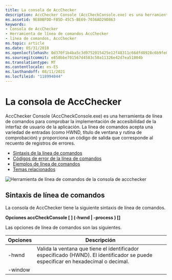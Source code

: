 ```yaml
---
title: La consola de AccChecker
description: AccChecker Console (AccCheckConsole.exe) es una herramienta de línea de comandos para comprobar la implementación de accesibilidad de la interfaz de usuario de la aplicación.
ms.assetid: 9E80BFDD-FB5D-45C5-BE69-7036AD29D863
keywords:
- Consola de AccChecker
- Herramienta de línea de comandos AccChecker
- línea de comandos, AccChecker
ms.topic: article
ms.date: 05/31/2018
ms.openlocfilehash: 0d370f1b4ba5c3d9752015425e12f48311c66dfd8928c6b9fe0f011c48ee6c8d
ms.sourcegitcommit: e858bbe701567d4583c50a11326e42d7ea51804b
ms.translationtype: MT
ms.contentlocale: es-ES
ms.lasthandoff: 08/11/2021
ms.locfileid: "118994044"
---
```

# <a name="the-accchecker-console"></a>La consola de AccChecker

AccChecker Console (AccCheckConsole.exe) es una herramienta de línea de comandos para comprobar la implementación de accesibilidad de la interfaz de usuario de la aplicación. La línea de comandos acepta una variedad de entradas (como HWND, título de ventana y rutina de comprobación) y proporciona un código de salida que corresponde al recuento de registros de errores.

-   [Sintaxis de la línea de comandos](#command-line-syntax)
-   [Códigos de error de la línea de comandos](#command-line-error-codes)
-   [Ejemplos de línea de comandos](#command-line-examples)
-   [Temas relacionados](#related-topics)

![Herramienta de línea de comandos de la consola de accchecker](images/accchecker-console.png)

## <a name="command-line-syntax"></a>Sintaxis de línea de comandos

La consola de AccChecker tiene la siguiente sintaxis de línea de comandos.

**Opciones accCheckConsole \[ \] (-hwnd <hwnd> \| -process <name> ) \[<dlls>\]**

Las opciones de línea de comandos son las siguientes.



| Opciones                                                                                                                                                         | Descripción                                                                                                                  |
|-----------------------------------------------------------------------------------------------------------------------------------------------------------------|------------------------------------------------------------------------------------------------------------------------------|
| <span id="-hwnd__hwnd_"></span><span id="-HWND__HWND_"></span>-hwnd <hwnd><br/>                                                                     | Valida la ventana que tiene el identificador especificado (HWND). El identificador se puede especificar en hexadecimal o decimal.<br/> |
| <span id="-window__title_"></span><span id="-WINDOW__TITLE_"></span>-window <title><br/>                                                            | Valida la ventana que tiene el título especificado.<br/>                                                                |
| <span id="__________________-process__name_"></span><span id="__________________-PROCESS__NAME_"></span> -process <name><br/>                       | Valida la ventana principal del proceso que tiene el nombre especificado.<br/>                                             |
| <span id="____________________________-list"></span><span id="____________________________-LIST"></span> -list<br/>                                       | Enumera todas las rutinas de comprobación disponibles.<br/>                                                                 |
| <span id="__________________-enable__name_"></span><span id="__________________-ENABLE__NAME_"></span> -enable <name><br/>                          | Ejecuta la rutina de comprobación especificada. Esta opción se puede especificar más de una vez.<br/>                             |
| <span id="_____________________________-disable__name_"></span><span id="_____________________________-DISABLE__NAME_"></span> -disable <name><br/> | Ejecuta todos menos la rutina de comprobación especificada. Esta opción se puede especificar más de una vez.<br/>                     |
| <span id="___________-log__info_warn_err_"></span><span id="___________-LOG__INFO_WARN_ERR_"></span> -log (info \| warn \| err)<br/>                          | La clasificación de eventos más baja que se registrará.<br/>                                                                      |
| <span id="__________________-logfile__file_"></span><span id="__________________-LOGFILE__FILE_"></span> -logfile <file><br/>                       | Escriba la salida en el archivo de registro especificado. Esta opción se puede especificar más de una vez.<br/>                          |
| <span id="-suppress__file_"></span><span id="-SUPPRESS__FILE_"></span>-suppress <file><br/>                                                         | Use el archivo XML especificado para suprimir errores. <br/>                                                                   |
| <span id="-quiet"></span><span id="-QUIET"></span>-quiet<br/>                                                                                             | No escriba la salida del registro en stdout.<br/>                                                                            |
| <span id="-help__________________________________"></span><span id="-HELP__________________________________"></span>-help <br/>                           | Muestra ayuda rápida. <br/>                                                                                             |



 

## <a name="command-line-error-codes"></a>Códigos de error de la línea de comandos

A continuación se encuentran los códigos de error devueltos desde AccCheckConsole cuando se usa "echo %errorlevel%"



| Código de error                       | Descripción                                 |
|----------------------------------|---------------------------------------------|
| <span id="0"></span>0<br/> | Sin errores ni advertencias.<br/>       |
| <span id="1"></span>1<br/> | Se solicitó la instrucción Usages. <br/> |
| <span id="2"></span>2<br/> | Errores y ninguna advertencia.<br/>          |
| <span id="3"></span>3<br/> | Errores y advertencias.<br/>             |
| <span id="4"></span>4<br/> | Advertencias, pero sin errores.<br/>          |
| <span id="5"></span>5<br/> | Línea de comandos no válida. <br/>           |



 

## <a name="command-line-examples"></a>Ejemplos de línea de comandos

A continuación se muestran varios ejemplos de línea de comandos de la consola de AccChecker.

-   Ejecute todas las comprobaciones en una ventana con un nombre especificado.

    **AccCheckConsole -window "Untitled - Bloc de notas"**

-   Ejecute un subconjunto de las comprobaciones en un HWND y especifique un archivo de supresión.

    **AccCheckConsole -hwnd 0x00382f00 -enable CheckTabbing -enable CheckName -suppress suppress.xml**

-   Ejecute todas las comprobaciones desde un nuevo archivo DLL de verificación.

    **AccCheckConsole -window "Untitled - Bloc de notas" VerificationRoutine1.dll**

## <a name="related-topics"></a>Temas relacionados

<dl> <dt>

[UI Accessibility Checker](ui-accessibility-checker.md)
</dt> </dl>

 

 





